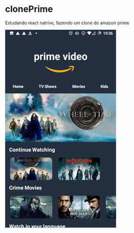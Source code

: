 # clonePrime
Estudando react natrive, fazendo um clone do amazon prime

![Tela principal](https://raw.githubusercontent.com/fabiobrasileiroo/clonePrime/main/src/assets/WhatsApp%20Image%202023-11-12%20at%2014.29.28.jpeg)
